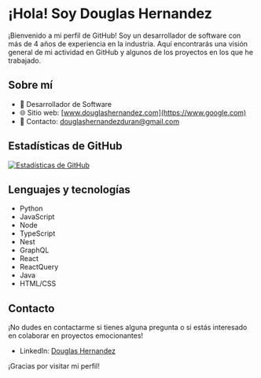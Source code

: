 <!--
**Hernandez-Douglas/Hernandez-Douglas** is a ✨ _special_ ✨ repository because its `README.md` (this file) appears on your GitHub profile.

Here are some ideas to get you started:

- 🔭 I’m currently working on ...
- 🌱 I’m currently learning ...
- 👯 I’m looking to collaborate on ...
- 🤔 I’m looking for help with ...
- 💬 Ask me about ...
- 📫 How to reach me: ...
- 😄 Pronouns: ...
- ⚡ Fun fact: ...
-->

# ¡Hola! Soy Douglas Hernandez

¡Bienvenido a mi perfil de GitHub! Soy un desarrollador de software con más de 4 años de experiencia en la industria. Aquí encontrarás una visión general de mi actividad en GitHub y algunos de los proyectos en los que he trabajado.

## Sobre mí

- 💼 Desarrollador de Software
- 🌐 Sitio web: [www.douglashernandez.com](https://www.google.com)
- 📧 Contacto: [douglashernandezduran@gmail.com](mailto:douglashernandezduran@gmail.com)

## Estadísticas de GitHub

[![Estadísticas de GitHub](https://github-readme-stats.vercel.app/api?username=Hernandez-Douglas&show_icons=true&theme=radical&count_private=true&hide=prs,issues,contribs&token=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)](https://github.com/Hernandez-Douglas)

## Lenguajes y tecnologías

- Python
- JavaScript
- Node
- TypeScript
- Nest
- GraphQL
- React
- ReactQuery
- Java
- HTML/CSS


## Contacto

¡No dudes en contactarme si tienes alguna pregunta o si estás interesado en colaborar en proyectos emocionantes!

- LinkedIn: [Douglas Hernandez](https://www.linkedin.com/in/douglas-hernandez-dh/)

¡Gracias por visitar mi perfil!
